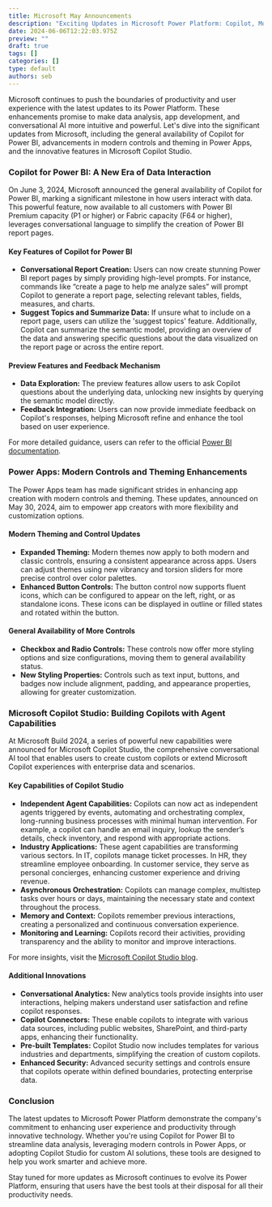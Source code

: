 ```yaml
---
title: Microsoft May Announcements
description: "Exciting Updates in Microsoft Power Platform: Copilot, Modern Controls, and Theming"
date: 2024-06-06T12:22:03.975Z
preview: ""
draft: true
tags: []
categories: []
type: default
authors: seb
---
```


Microsoft continues to push the boundaries of productivity and user experience with the latest updates to its Power Platform. These enhancements promise to make data analysis, app development, and conversational AI more intuitive and powerful. Let's dive into the significant updates from Microsoft, including the general availability of Copilot for Power BI, advancements in modern controls and theming in Power Apps, and the innovative features in Microsoft Copilot Studio.

### Copilot for Power BI: A New Era of Data Interaction

On June 3, 2024, Microsoft announced the general availability of Copilot for Power BI, marking a significant milestone in how users interact with data. This powerful feature, now available to all customers with Power BI Premium capacity (P1 or higher) or Fabric capacity (F64 or higher), leverages conversational language to simplify the creation of Power BI report pages.

#### Key Features of Copilot for Power BI

- **Conversational Report Creation:** Users can now create stunning Power BI report pages by simply providing high-level prompts. For instance, commands like “create a page to help me analyze sales” will prompt Copilot to generate a report page, selecting relevant tables, fields, measures, and charts.
- **Suggest Topics and Summarize Data:** If unsure what to include on a report page, users can utilize the 'suggest topics' feature. Additionally, Copilot can summarize the semantic model, providing an overview of the data and answering specific questions about the data visualized on the report page or across the entire report.

#### Preview Features and Feedback Mechanism

- **Data Exploration:** The preview features allow users to ask Copilot questions about the underlying data, unlocking new insights by querying the semantic model directly.
- **Feedback Integration:** Users can now provide immediate feedback on Copilot's responses, helping Microsoft refine and enhance the tool based on user experience.

For more detailed guidance, users can refer to the official [Power BI documentation](https://powerbi.microsoft.com/en-us/blog/the-general-availability-of-copilot-for-power-bi-is-rolling-out-starting-today/?utm_source=substack&utm_medium=email).

### Power Apps: Modern Controls and Theming Enhancements

The Power Apps team has made significant strides in enhancing app creation with modern controls and theming. These updates, announced on May 30, 2024, aim to empower app creators with more flexibility and customization options.

#### Modern Theming and Control Updates

- **Expanded Theming:** Modern themes now apply to both modern and classic controls, ensuring a consistent appearance across apps. Users can adjust themes using new vibrancy and torsion sliders for more precise control over color palettes.
- **Enhanced Button Controls:** The button control now supports fluent icons, which can be configured to appear on the left, right, or as standalone icons. These icons can be displayed in outline or filled states and rotated within the button.

#### General Availability of More Controls

- **Checkbox and Radio Controls:** These controls now offer more styling options and size configurations, moving them to general availability status.
- **New Styling Properties:** Controls such as text input, buttons, and badges now include alignment, padding, and appearance properties, allowing for greater customization.

### Microsoft Copilot Studio: Building Copilots with Agent Capabilities

At Microsoft Build 2024, a series of powerful new capabilities were announced for Microsoft Copilot Studio, the comprehensive conversational AI tool that enables users to create custom copilots or extend Microsoft Copilot experiences with enterprise data and scenarios.

#### Key Capabilities of Copilot Studio

- **Independent Agent Capabilities:** Copilots can now act as independent agents triggered by events, automating and orchestrating complex, long-running business processes with minimal human intervention. For example, a copilot can handle an email inquiry, lookup the sender’s details, check inventory, and respond with appropriate actions.
- **Industry Applications:** These agent capabilities are transforming various sectors. In IT, copilots manage ticket processes. In HR, they streamline employee onboarding. In customer service, they serve as personal concierges, enhancing customer experience and driving revenue.
- **Asynchronous Orchestration:** Copilots can manage complex, multistep tasks over hours or days, maintaining the necessary state and context throughout the process.
- **Memory and Context:** Copilots remember previous interactions, creating a personalized and continuous conversation experience.
- **Monitoring and Learning:** Copilots record their activities, providing transparency and the ability to monitor and improve interactions.

For more insights, visit the [Microsoft Copilot Studio blog](https://microsoftcopilotstudio.microsoft.com/en-us/blog/delivering-organizational-value-with-microsoft-copilot-studio/?utm_source=substack&utm_medium=email).

#### Additional Innovations

- **Conversational Analytics:** New analytics tools provide insights into user interactions, helping makers understand user satisfaction and refine copilot responses.
- **Copilot Connectors:** These enable copilots to integrate with various data sources, including public websites, SharePoint, and third-party apps, enhancing their functionality.
- **Pre-built Templates:** Copilot Studio now includes templates for various industries and departments, simplifying the creation of custom copilots.
- **Enhanced Security:** Advanced security settings and controls ensure that copilots operate within defined boundaries, protecting enterprise data.

### Conclusion

The latest updates to Microsoft Power Platform demonstrate the company's commitment to enhancing user experience and productivity through innovative technology. Whether you're using Copilot for Power BI to streamline data analysis, leveraging modern controls in Power Apps, or adopting Copilot Studio for custom AI solutions, these tools are designed to help you work smarter and achieve more.

Stay tuned for more updates as Microsoft continues to evolve its Power Platform, ensuring that users have the best tools at their disposal for all their productivity needs.